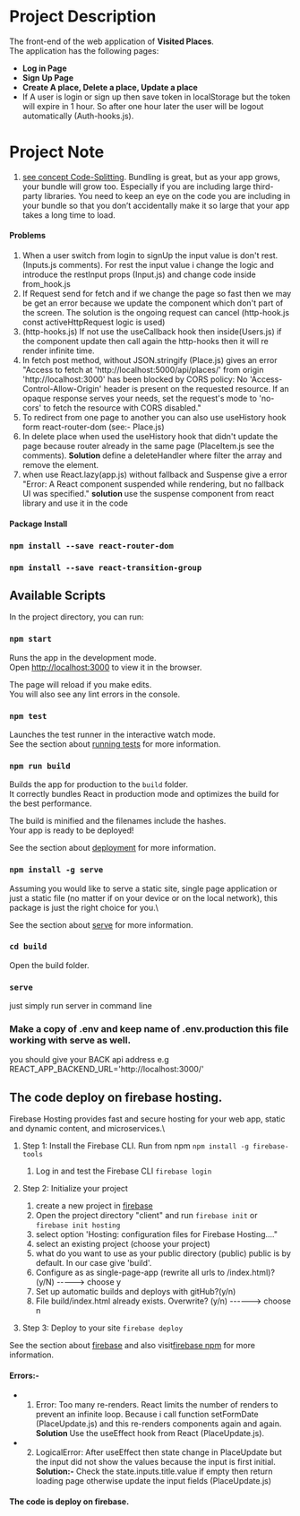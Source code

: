 # Project Description

The front-end of the web application of <strong>Visited Places</strong>. <br>
The application has the following pages:

- <strong> Log in Page </strong>
- <strong> Sign Up Page </strong>
- <strong> Create A place, Delete a place, Update a place</strong>
- If A user is login or sign up then save token in localStorage but the token will expire in 1 hour. So after one hour later the user will be logout automatically (Auth-hooks.js).

# Project Note

1. [see concept Code-Splitting](https://reactjs.org/docs/code-splitting.html). Bundling is great, but as your app grows, your bundle will grow too. Especially if you are including large third-party libraries. You need to keep an eye on the code you are including in your bundle so that you don’t accidentally make it so large that your app takes a long time to load.

#### Problems

1. When a user switch from login to signUp the input value is don't rest. (Inputs.js comments). For rest the input value i change the logic and introduce the restInput props (Input.js) and change code inside from_hook.js
2. If Request send for fetch and if we change the page so fast then we may be get an error because we update the component which don't part of the screen. The solution is the ongoing request can cancel (http-hook.js const activeHttpRequest logic is used)
3. (http-hooks.js) If not use the useCallback hook then inside(Users.js) if the component update then call again the http-hooks then it will re render infinite time.
4. In fetch post method, without JSON.stringify (Place.js) gives an error "Access to fetch at 'http://localhost:5000/api/places/' from origin 'http://localhost:3000' has been blocked by CORS policy: No 'Access-Control-Allow-Origin' header is present on the requested resource. If an opaque response serves your needs, set the request's mode to 'no-cors' to fetch the resource with CORS disabled."
5. To redirect from one page to another you can also use useHistory hook form react-router-dom (see:- Place.js)
6. In delete place when used the useHistory hook that didn't update the page because router already in the same page (PlaceItem.js see the comments).
   <strong> Solution </strong> define a deleteHandler where filter the array and remove the element.
7. when use React.lazy(app.js) without fallback and Suspense give a error "Error: A React component suspended while rendering, but no fallback UI was specified." <strong> solution </strong> use the suspense component from react library and use it in the code

#### Package Install

### `npm install --save react-router-dom`

### `npm install --save react-transition-group`

## Available Scripts

In the project directory, you can run:

### `npm start`

Runs the app in the development mode.\
Open [http://localhost:3000](http://localhost:3000) to view it in the browser.

The page will reload if you make edits.\
You will also see any lint errors in the console.

### `npm test`

Launches the test runner in the interactive watch mode.\
See the section about [running tests](https://facebook.github.io/create-react-app/docs/running-tests) for more information.

### `npm run build`

Builds the app for production to the `build` folder.\
It correctly bundles React in production mode and optimizes the build for the best performance.

The build is minified and the filenames include the hashes.\
Your app is ready to be deployed!

See the section about [deployment](https://facebook.github.io/create-react-app/docs/deployment) for more information.

### `npm install -g serve`

Assuming you would like to serve a static site, single page application or just a static file (no matter if on your device or on the local network), this package is just the right choice for you.\

See the section about [serve](https://www.npmjs.com/package/serve) for more information.

### `cd build`

Open the build folder.

### `serve`

just simply run server in command line

### Make a copy of .env and keep name of .env.production this file working with serve as well.

you should give your BACK api address e.g
REACT_APP_BACKEND_URL='http://localhost:3000/'

## The code deploy on firebase hosting.

Firebase Hosting provides fast and secure hosting for your web app, static and dynamic content, and microservices.\

1. Step 1: Install the Firebase CLI. Run from npm `npm install -g firebase-tools`
   1. Log in and test the Firebase CLI `firebase login`
2. Step 2: Initialize your project

   1. create a new project in [firebase](https://console.firebase.google.com/)
   2. Open the project directory "client" and run `firebase init` or `firebase init hosting`
   3. select option 'Hosting: configuration files for Firebase Hosting...."
   4. select an existing project (choose your project)
   5. what do you want to use as your public directory (public) public is by default. In our case give 'build'.
   6. Configure as as single-page-app (rewrite all urls to /index.html)? (y/N) -----> choose y
   7. Set up automatic builds and deploys with gitHub?(y/n)
   8. File build/index.html already exists. Overwrite? (y/n) ------> choose n

3. Step 3: Deploy to your site `firebase deploy`

See the section about [firebase](https://firebase.google.com/docs/hosting) and also visit[firebase npm](https://www.npmjs.com/package/firebase-tools) for more information.

#### Errors:-

- 1. Error: Too many re-renders. React limits the number of renders to prevent an infinite loop. Because i call function setFormDate (PlaceUpdate.js) and this re-renders components again and again.</br>
     <strong> Solution </strong> Use the useEffect hook from React (PlaceUpdate.js).
- 2. LogicalError: After useEffect then state change in PlaceUpdate but the input did not show the values because the input
     is first initial. </br>
     <strong> Solution:-</strong> Check the state.inputs.title.value if empty then return loading page otherwise update the input fields (PlaceUpdate.js)

#### The code is deploy on firebase.
